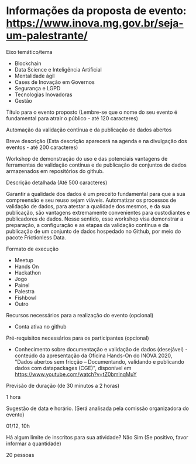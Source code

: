# Informações da proposta de evento: https://www.inova.mg.gov.br/seja-um-palestrante/ 

Eixo temático/tema
 - Blockchain
 - Data Science e Inteligência Artificial
 - Mentalidade ágil
 - Cases de Inovação em Governos
 - Segurança e LGPD
 - Tecnologias Inovadoras
 - Gestão


Título para o evento proposto
(Lembre-se que o nome do seu evento é fundamental para atrair o público - até 120 caracteres)

Automação da validação contínua e da publicação de dados abertos


Breve descrição
(Esta descrição aparecerá na agenda e na divulgação dos eventos - até 200 caracteres)

Workshop de demonstração do uso e das potenciais vantagens de ferramentas de validação contínua e de publicação de conjuntos de dados armazenados em repositórios do github.

Descrição detalhada
(Até 500 caracteres)

Garantir a qualidade dos dados é um preceito fundamental para que a sua compreensão e seu reuso sejam viáveis. Automatizar os processos de validação de dados, para atestar a qualidade dos mesmos, e da sua publicação, são vantagens extremamente convenientes para custodiantes e publicadores de dados. Nesse sentido, esse workshop visa demonstrar a preparação, a configuração e as etapas da validação contínua e da publicação de um conjunto de dados hospedado no Github, por meio do pacote Frictionless Data.


Formato de execução
 - Meetup
 - Hands On
 - Hackathon
 - Jogo
 - Painel
 - Palestra
 - Fishbowl
 - Outro

Recursos necessários para a realização do evento (opcional)

- Conta ativa no github


Pré-requisitos necessários para os participantes (opcional)

- Conhecimento sobre documentação e validação de dados (desejável) - conteúdo da apresentação da Oficina Hands-On do INOVA 2020, "Dados abertos sem fricção – Documentando, validando e publicando dados com datapackages (CGE)", disponível em https://www.youtube.com/watch?v=tZ0bmlnqMuY 

Previsão de duração
(de 30 minutos a 2 horas)

1 hora

Sugestão de data e horário.
(Será analisada pela comissão organizadora do evento)

01/12, 10h

Há algum limite de inscritos para sua atividade?
Não Sim
(Se positivo, favor informar a quantidade)

20 pessoas